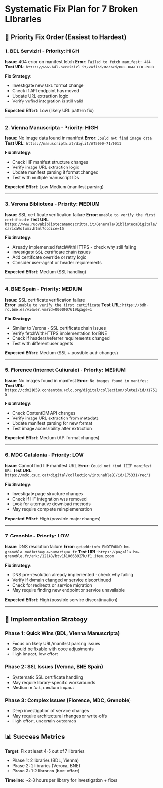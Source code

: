 # Systematic Fix Plan for 7 Broken Libraries

## 🎯 Priority Fix Order (Easiest to Hardest)

### 1. **BDL Servizirl** - Priority: HIGH
**Issue**: 404 error on manifest fetch
**Error**: `Failed to fetch manifest: 404`
**Test URL**: `https://www.bdl.servizirl.it/vufind/Record/BDL-OGGETTO-3903`

**Fix Strategy**: 
- Investigate new URL format change
- Check if API endpoint has moved
- Update URL extraction logic
- Verify vufind integration is still valid

**Expected Effort**: Low (likely URL pattern fix)

---

### 2. **Vienna Manuscripta** - Priority: HIGH  
**Issue**: No image data found in manifest
**Error**: `Could not find image data`
**Test URL**: `https://manuscripta.at/diglit/AT5000-71/0011`

**Fix Strategy**:
- Check IIIF manifest structure changes
- Verify image URL extraction logic
- Update manifest parsing if format changed
- Test with multiple manuscript IDs

**Expected Effort**: Low-Medium (manifest parsing)

---

### 3. **Verona Biblioteca** - Priority: MEDIUM
**Issue**: SSL certificate verification failure
**Error**: `unable to verify the first certificate`
**Test URL**: `https://www.nuovabibliotecamanoscritta.it/Generale/BibliotecaDigitale/caricaVolumi.html?codice=15`

**Fix Strategy**:
- Already implemented fetchWithHTTPS - check why still failing
- Investigate SSL certificate chain issues
- Add certificate override or retry logic
- Consider user-agent or header requirements

**Expected Effort**: Medium (SSL handling)

---

### 4. **BNE Spain** - Priority: MEDIUM
**Issue**: SSL certificate verification failure  
**Error**: `unable to verify the first certificate`
**Test URL**: `https://bdh-rd.bne.es/viewer.vm?id=0000007619&page=1`

**Fix Strategy**:
- Similar to Verona - SSL certificate chain issues
- Verify fetchWithHTTPS implementation for BNE
- Check if headers/referrer requirements changed
- Test with different user agents

**Expected Effort**: Medium (SSL + possible auth changes)

---

### 5. **Florence (Internet Culturale)** - Priority: MEDIUM
**Issue**: No images found in manifest
**Error**: `No images found in manifest`
**Test URL**: `https://cdm21059.contentdm.oclc.org/digital/collection/plutei/id/317515`

**Fix Strategy**:
- Check ContentDM API changes
- Verify image URL extraction from metadata
- Update manifest parsing for new format
- Test image accessibility after extraction

**Expected Effort**: Medium (API format changes)

---

### 6. **MDC Catalonia** - Priority: LOW
**Issue**: Cannot find IIIF manifest URL
**Error**: `Could not find IIIF manifest URL`
**Test URL**: `https://mdc.csuc.cat/digital/collection/incunableBC/id/175331/rec/1`

**Fix Strategy**:
- Investigate page structure changes
- Check if IIIF integration was removed
- Look for alternative download methods
- May require complete reimplementation

**Expected Effort**: High (possible major changes)

---

### 7. **Grenoble** - Priority: LOW
**Issue**: DNS resolution failure
**Error**: `getaddrinfo ENOTFOUND bm-grenoble.mediatheque-numerique.fr`
**Test URL**: `https://pagella.bm-grenoble.fr/ark:/12148/btv1b10663927k/f1.item.zoom`

**Fix Strategy**:
- DNS pre-resolution already implemented - check why failing
- Verify if domain changed or service discontinued
- Check for redirects or service migration
- May require finding new endpoint or service unavailable

**Expected Effort**: High (possible service discontinuation)

---

## 🔧 Implementation Strategy

### Phase 1: Quick Wins (BDL, Vienna Manuscripta)
- Focus on likely URL/manifest parsing issues
- Should be fixable with code adjustments
- High impact, low effort

### Phase 2: SSL Issues (Verona, BNE Spain)  
- Systematic SSL certificate handling
- May require library-specific workarounds
- Medium effort, medium impact

### Phase 3: Complex Issues (Florence, MDC, Grenoble)
- Deep investigation of service changes
- May require architectural changes or write-offs
- High effort, uncertain outcomes

## 📊 Success Metrics

**Target**: Fix at least 4-5 out of 7 libraries
- Phase 1: 2 libraries (BDL, Vienna) 
- Phase 2: 2 libraries (Verona, BNE)
- Phase 3: 1-2 libraries (best effort)

**Timeline**: ~2-3 hours per library for investigation + fixes